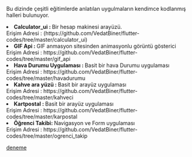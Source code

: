 Bu dizinde çeşitli eğitimlerde anlatılan uygulmaların kendimce kodlanmış halleri bulunuyor.<BR>
<li><B>Calculator_ui : </B> Bir hesap makinesi arayüzü. <BR>
Erişim Adresi : (https://github.com/VedatBiner/flutter-codes/tree/master/calculator_ui)
<BR>
<li><B>GIF Api : </B>GIF anmasyon sitesinden animasyonlu görüntü gösterici<BR>
Erişim Adresi : https://github.com/VedatBiner/flutter-codes/tree/master/gif_api
<BR>
<li><B>Hava Durumu Uygulaması : </B>Basit bir hava Durumu uygulaması<BR>
Erişim Adresi : https://github.com/VedatBiner/flutter-codes/tree/master/havadurumu
<BR>
<li><B>Kahve ara yüzü : </B>Basit bir arayüz uygulaması<BR>
Erişim Adresi : https://github.com/VedatBiner/flutter-codes/tree/master/kahveci
<BR>
<li><B>Kartpostal : </B>Basit bir arayüz uygulaması<BR>
Erişim Adresi : https://github.com/VedatBiner/flutter-codes/tree/master/karpostal
<BR>
<li><B>Öğrenci Takibi: </B>Navigasyon ve Form uygulaması<BR>
Erişim Adresi : https://github.com/VedatBiner/flutter-codes/tree/master/ogrenci_takip
<BR>

[deneme]("https://github.com/VedatBiner/flutter-codes/tree/master/ogrenci_takip")
